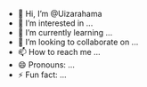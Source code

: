 - 👋 Hi, I’m @Uizarahama
- 👀 I’m interested in ...
- 🌱 I’m currently learning ...
- 💞️ I’m looking to collaborate on ...
- 📫 How to reach me ...
- 😄 Pronouns: ...
- ⚡ Fun fact: ...

<!---
Uizarahama/Uizarahama is a ✨ special ✨ repository because its `README.md` (this file) appears on your GitHub profile.
You can click the Preview link to take a look at your changes.
--->
